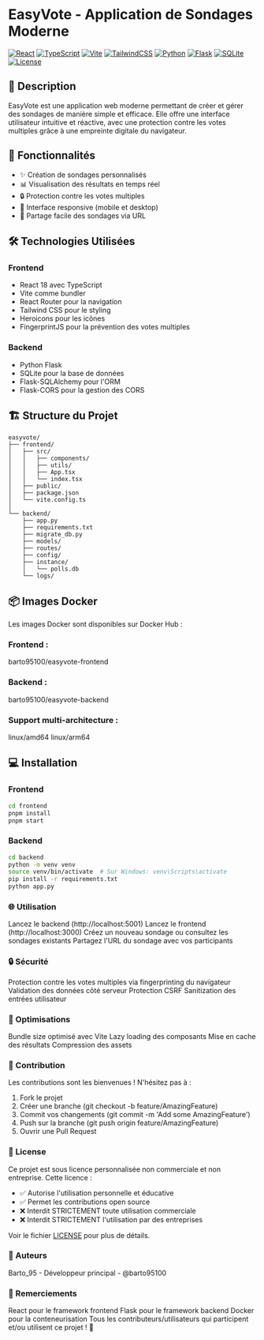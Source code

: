 # EasyVote - Application de Sondages Moderne

[![React](https://img.shields.io/badge/React-18.3.1-blue?logo=react)](https://reactjs.org/)
[![TypeScript](https://img.shields.io/badge/TypeScript-4.9.5-blue?logo=typescript)](https://www.typescriptlang.org/)
[![Vite](https://img.shields.io/badge/Vite-5.0.0-646CFF?logo=vite)](https://vitejs.dev/)
[![TailwindCSS](https://img.shields.io/badge/Tailwind-3.4.15-38B2AC?logo=tailwind-css)](https://tailwindcss.com/)
[![Python](https://img.shields.io/badge/Python-3.9+-yellow?logo=python)](https://www.python.org/)
[![Flask](https://img.shields.io/badge/Flask-2.0+-green?logo=flask)](https://flask.palletsprojects.com/)
[![SQLite](https://img.shields.io/badge/SQLite-3-blue?logo=sqlite)](https://www.sqlite.org/)
[![License](https://img.shields.io/badge/License-Non%20Commercial-red.svg)](LICENSE)

## 📝 Description
EasyVote est une application web moderne permettant de créer et gérer des sondages de manière simple et efficace. Elle offre une interface utilisateur intuitive et réactive, avec une protection contre les votes multiples grâce à une empreinte digitale du navigateur.

## 🚀 Fonctionnalités
- ✨ Création de sondages personnalisés
- 📊 Visualisation des résultats en temps réel
- 🔒 Protection contre les votes multiples
- 📱 Interface responsive (mobile et desktop)
- 🔗 Partage facile des sondages via URL

## 🛠 Technologies Utilisées
### Frontend
- React 18 avec TypeScript
- Vite comme bundler
- React Router pour la navigation
- Tailwind CSS pour le styling
- Heroicons pour les icônes
- FingerprintJS pour la prévention des votes multiples

### Backend
- Python Flask
- SQLite pour la base de données
- Flask-SQLAlchemy pour l'ORM
- Flask-CORS pour la gestion des CORS

## 🏗 Structure du Projet
```
easyvote/
├── frontend/
│   ├── src/
│   │   ├── components/
│   │   ├── utils/
│   │   ├── App.tsx
│   │   └── index.tsx
│   ├── public/
│   ├── package.json
│   └── vite.config.ts
│
└── backend/
    ├── app.py
    ├── requirements.txt
    ├── migrate_db.py
    ├── models/
    ├── routes/
    ├── config/
    ├── instance/
    │   └── polls.db
    └── logs/
```
## 📦 Images Docker
Les images Docker sont disponibles sur Docker Hub :

### Frontend : 
barto95100/easyvote-frontend
### Backend : 
barto95100/easyvote-backend
### Support multi-architecture :
linux/amd64
linux/arm64

## 💻 Installation

### Frontend
```bash
cd frontend
pnpm install
pnpm start
```
### Backend
```bash
cd backend
python -m venv venv
source venv/bin/activate  # Sur Windows: venv\Scripts\activate
pip install -r requirements.txt
python app.py
```

### 🌐 Utilisation

Lancez le backend (http://localhost:5001)
Lancez le frontend (http://localhost:3000)
Créez un nouveau sondage ou consultez les sondages existants
Partagez l'URL du sondage avec vos participants

### 🔒 Sécurité

Protection contre les votes multiples via fingerprinting du navigateur
Validation des données côté serveur
Protection CSRF
Sanitization des entrées utilisateur

### 🎯 Optimisations

Bundle size optimisé avec Vite
Lazy loading des composants
Mise en cache des résultats
Compression des assets

### 🤝 Contribution

Les contributions sont les bienvenues ! N'hésitez pas à :

1. Fork le projet
2. Créer une branche (git checkout -b feature/AmazingFeature)
3. Commit vos changements (git commit -m 'Add some AmazingFeature')
4. Push sur la branche (git push origin feature/AmazingFeature)
5. Ouvrir une Pull Request

### 📝 License

Ce projet est sous licence personnalisée non commerciale et non entreprise. Cette licence :
- ✅ Autorise l'utilisation personnelle et éducative
- ✅ Permet les contributions open source
- ❌ Interdit STRICTEMENT toute utilisation commerciale
- ❌ Interdit STRICTEMENT l'utilisation par des entreprises

Voir le fichier [LICENSE](LICENSE) pour plus de détails.

### 👥 Auteurs
Barto_95 - Développeur principal - @barto95100

### 🙏 Remerciements
React pour le framework frontend
Flask pour le framework backend
Docker pour la conteneurisation
Tous les contributeurs/utilisateurs qui participent et/ou utilisent ce projet ! 🤗